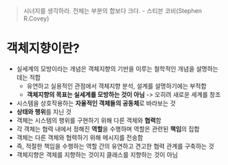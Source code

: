 > 시너지를 생각하라. 전체는 부분의 합보다 크다.  - 스티븐 코비(Stephen R.Covey)

# 객체지향이란?
- 실세계의 모방이라는 개념은 객체지향의 기반을 이루는 철학적인 개념을 설명하는 데는 적합
  - 유연하고 실용적인 관점에서 객체지향 분석, 설계를 설명하기에는 부적합
  - **객체지향의 목표는 실세계를 모방하는 것이 아님** -> 오히려 새로운 세계를 창조
- 시스템을 상호작용하는 **자율적인 객체들의 공동체**로 바라보는 것
- **상태와 행위**를 지닌 것
- 객체는 시스템의 행위를 구현하기 위해 다른 객체와 **협력**함
- 각 객체는 협력 내에서 정해진 **역할**을 수행하며 역할은 관련된 **책임**의 집합
- 객체는 다른 객체와 협력하기 위해 메시지를 전송함
- 즉, 적절한 책임을 수행하는 역할 간의 유연하고 견고한 협력 관계를 구축하는 것
- 객체지향은 객체를 지향하는 것이지 클래스를 지향하는 것이 아님
